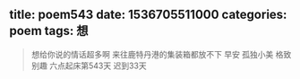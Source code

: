 title: poem543
date: 1536705511000
categories: poem
tags: 想
---
> 想给你说的情话超多啊
来往鹿特丹港的集装箱都放不下
早安
孤独小美
格致别趣
六点起床第543天 迟到33天
